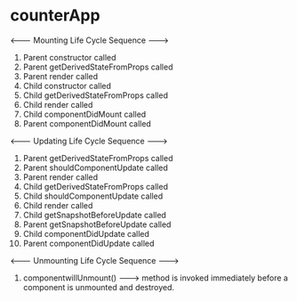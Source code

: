 # counterApp

<--- Mounting Life Cycle Sequence --->

  1) Parent constructor called
  2) Parent getDerivedStateFromProps called
  3) Parent render called
  4) Child constructor called
  5) Child getDerivedStateFromProps called
  6) Child render called
  7) Child componentDidMount called
  8) Parent componentDidMount called


<--- Updating Life Cycle Sequence --->

  1) Parent getDerivedStateFromProps called
  2) Parent shouldComponentUpdate called
  3) Parent render called
  4) Child getDerivedStateFromProps called
  5) Child shouldComponentUpdate called
  6) Child render called
  7) Child getSnapshotBeforeUpdate called
  8) Parent getSnapshotBeforeUpdate called
  9) Child componentDidUpdate called
  10) Parent componentDidUpdate called


<--- Unmounting Life Cycle Sequence --->

  1) componentwillUnmount() ---> method is invoked immediately before a component is unmounted and destroyed.

